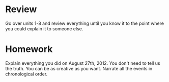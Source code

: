 # Review

Go over units 1-8 and review everything until you know it to the point where you could explain it to someone else.

# Homework

Explain everything you did on August 27th, 2012. You don't need to tell us the truth. You can be as creative as you want. Narrate all the events in chronological order.
